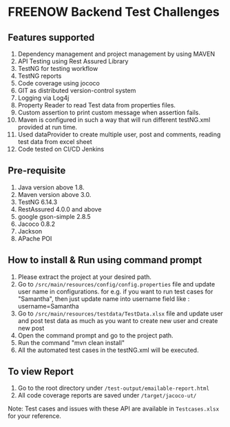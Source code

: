 # FREENOW Backend Test Challenges 

## Features supported
1. Dependency management and project management by using MAVEN 
2. API Testing using Rest Assured Library
3. TestNG for testing workflow
4. TestNG reports
5. Code coverage using jococo
6. GIT as distributed version-control system
7. Logging via Log4j
8. Property Reader to read Test data from properties files.
9. Custom assertion to print custom message when assertion fails.
10. Maven is configured in such a way that will run different testNG.xml provided at run time.
11. Used dataProvider to create multiple user, post and comments, reading test data from excel sheet
12. Code tested on CI/CD Jenkins

## Pre-requisite
1. Java version above 1.8.
2. Maven version above 3.0.
3. TestNG 6.14.3
4. RestAssured 4.0.0 and above
5. google gson-simple 2.8.5
6. Jacoco 0.8.2
7. Jackson
8. APache POI

## How to install & Run using command prompt
1. Please extract the project at your desired path.
2. Go to `/src/main/resources/config/config.properties` file and update user name in configurations.
	for e.g.	if you want to run test cases for "Samantha", then just update name into username field
				like : username=Samantha
3. Go to `/src/main/resources/testdata/TestData.xlsx`	file and update user and post test data as much as you want to create new user and create new post		
4. Open the command prompt and go to the project path.
5. Run the command "mvn clean install"
6. All the automated test cases in the testNG.xml will be executed.

		
## To view Report 
1. Go to the root directory under `/test-output/emailable-report.html`
2. All code coverage reports are saved under `/target/jacoco-ut/` 


Note: Test cases and issues with these API are available in `Testcases.xlsx` for your reference.
